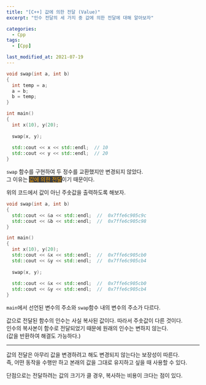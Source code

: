 ```yaml
---
title: "[C++] 값에 의한 전달 (Value)"
excerpt: "인수 전달의 세 가지 중 값에 의한 전달에 대해 알아보자"

categories:
  - Cpp
tags:
  - [Cpp]

last_modified_at: 2021-07-19
---
```


```cpp
void swap(int a, int b)
{
  int temp = a;
  a = b;
  b = temp;
}

int main()
{
  int x(10), y(20);
  
  swap(x, y);
  
  std::cout << x << std::endl;  // 10
  std::cout << y << std::endl;  // 20
}
```

`swap` 함수를 구현하여 두 정수를 교환했지만 변경되지 않았다.   
그 이유는 <mark style="background-color: #3e3e3e; color: orange;">값에 의한 전달</mark>이기 때문이다.

위의 코드에서 값이 아닌 주솟값을 출력하도록 해보자.

```cpp
void swap(int a, int b)
{
  std::cout << &a << std::endl;  //  0x7ffe6c905c9c
  std::cout << &b << std::endl;  //  0x7ffe6c905c98
}

int main()
{
  int x(10), y(20);
  std::cout << &x << std::endl;  //  0x7ffe6c905cb0
  std::cout << &y << std::endl;  //  0x7ffe6c905cb4
  
  swap(x, y);
  
  std::cout << &x << std::endl;  //  0x7ffe6c905cb0
  std::cout << &y << std::endl;  //  0x7ffe6c905cb4
}
```

`main`에서 선언된 변수의 주소와 `swap`함수 내의 변수의 주소가 다르다.

값으로 전달된 함수의 인수는 사실 복사된 값이다. 따라서 주솟값이 다른 것이다.   
인수의 복사본이 함수로 전달되었기 때문에 원래의 인수는 변하지 않는다.   
(값을 반환하여 해결도 가능하다.)

___

값의 전달은 아무리 값을 변경하려고 해도 변경되지 않는다는 보장성이 따른다.   
즉, 어떤 동작을 수행만 하고 본래의 값을 그대로 유지하고 싶을 때 사용할 수 있다.

단점으로는 전달하려는 값의 크기가 클 경우, 복사하는 비용이 크다는 점이 있다.